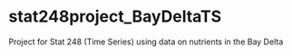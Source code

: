 # stat248project_BayDeltaTS
Project for Stat 248 (Time Series) using data on nutrients in the Bay Delta
